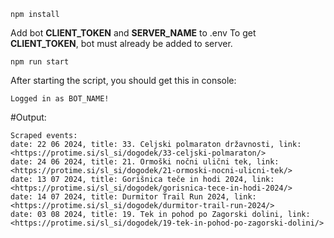 ```
npm install
```

Add bot **CLIENT_TOKEN** and **SERVER_NAME** to .env
To get **CLIENT_TOKEN**, bot must already be added to server.

```
npm run start
```

After starting the script, you should get this in console:

```
Logged in as BOT_NAME!
```

#Output:

```
Scraped events:
date: 22 06 2024, title: 33. Celjski polmaraton državnosti, link: <https://protime.si/sl_si/dogodek/33-celjski-polmaraton/>
date: 24 06 2024, title: 21. Ormoški nočni ulični tek, link: <https://protime.si/sl_si/dogodek/21-ormoski-nocni-ulicni-tek/>
date: 13 07 2024, title: Gorišnica teče in hodi 2024, link: <https://protime.si/sl_si/dogodek/gorisnica-tece-in-hodi-2024/>
date: 14 07 2024, title: Durmitor Trail Run 2024, link: <https://protime.si/sl_si/dogodek/durmitor-trail-run-2024/>
date: 03 08 2024, title: 19. Tek in pohod po Zagorski dolini, link: <https://protime.si/sl_si/dogodek/19-tek-in-pohod-po-zagorski-dolini/>
```
